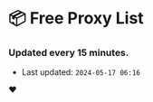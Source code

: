 # :package: Free Proxy List
### Updated every 15 minutes.

- Last updated: `2024-05-17 06:16`

:heart:
